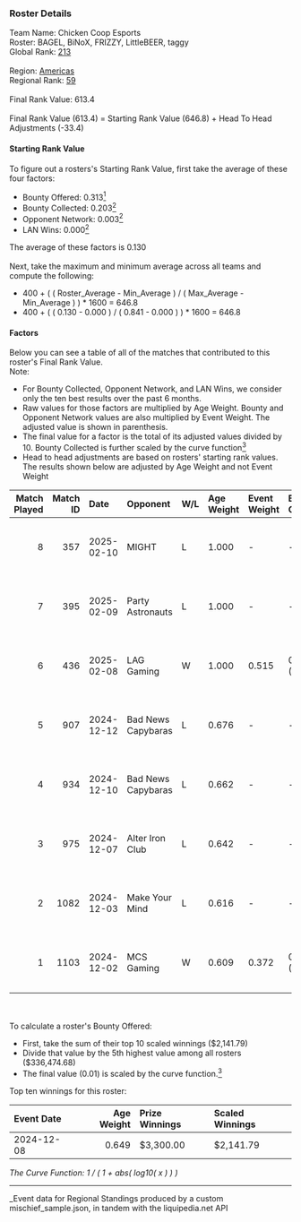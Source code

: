 ### Roster Details<br />
Team Name: Chicken Coop Esports<br />
Roster: BAGEL, BiNoX, FRIZZY, LittleBEER, taggy<br />
Global Rank: [213](../../standings_global_2025_03_01.md)<br />
<br />
Region: [Americas]( ../../standings_americas_2025_03_01.md)<br />
Regional Rank: [59]( ../../standings_americas_2025_03_01.md)<br />
<br />
Final Rank Value:  613.4<br />
<br />
Final Rank Value (613.4) = Starting Rank Value (646.8) + Head To Head Adjustments (-33.4)<br />

#### Starting Rank Value<br />
To figure out a rosters's Starting Rank Value, first take the average of these four factors:<br />
- Bounty Offered: 0.313[<sup>1</sup>](#table2)
- Bounty Collected: 0.203[<sup>2</sup>](#table1)
- Opponent Network: 0.003[<sup>2</sup>](#table1)
- LAN Wins: 0.000[<sup>2</sup>](#table1)

The average of these factors is 0.130<br />
<br />
Next, take the maximum and minimum average across all teams and compute the following:<br />
- 400 + ( ( Roster_Average - Min_Average ) / ( Max_Average - Min_Average ) ) * 1600 = 646.8
- 400 + ( ( 0.130 - 0.000 ) / ( 0.841 - 0.000 ) ) * 1600 = 646.8


#### Factors<br />
Below you can see a table of all of the matches that contributed to this roster's Final Rank Value.<br />
Note:<br />

- For Bounty Collected, Opponent Network, and LAN Wins, we consider only the ten best results over the past 6 months.
- Raw values for those factors are multiplied by Age Weight. Bounty and Opponent Network values are also multiplied by Event Weight. The adjusted value is shown in parenthesis.
- The final value for a factor is the total of its adjusted values divided by 10. Bounty Collected is further scaled by the curve function[<sup>3</sup>](#curveFunction)
- Head to head adjustments are based on rosters' starting rank values. The results shown below are adjusted by Age Weight and not Event Weight
<span id="table1"></span><br />


| Match Played | Match ID | Date       | Opponent           | W/L | Age Weight | Event Weight | Bounty Collected | Opponent Network | LAN Wins  | H2H Adj. | Roster                                  |
| -: | -: | :- | :- | :- | :- | :- | :- | :- | :- | -: | :- |
|            8 |      357 | 2025-02-10 | MIGHT              | L   | 1.000      | -            | -                | -                | -         |   -11.18 | BAGEL, BiNoX, FRIZZY, LittleBEER, taggy |
|            7 |      395 | 2025-02-09 | Party Astronauts   | L   | 1.000      | -            | -                | -                | -         |    -7.82 | BAGEL, BiNoX, FRIZZY, LittleBEER, taggy |
|            6 |      436 | 2025-02-08 | LAG Gaming         | W   | 1.000      | 0.515        | 0.001 (0.001)    | 0.028 (0.014)    | 0 (0.000) |    13.45 | BAGEL, BiNoX, FRIZZY, LittleBEER, taggy |
|            5 |      907 | 2024-12-12 | Bad News Capybaras | L   | 0.676      | -            | -                | -                | -         |    -9.70 | BAGEL, Freaky, FRIZZY, LittleBEER, supa |
|            4 |      934 | 2024-12-10 | Bad News Capybaras | L   | 0.662      | -            | -                | -                | -         |    -9.86 | BAGEL, Freaky, FRIZZY, LittleBEER, supa |
|            3 |      975 | 2024-12-07 | Alter Iron Club    | L   | 0.642      | -            | -                | -                | -         |    -8.33 | BAGEL, Freaky, FRIZZY, LittleBEER, supa |
|            2 |     1082 | 2024-12-03 | Make Your Mind     | L   | 0.616      | -            | -                | -                | -         |    -8.54 | BAGEL, Freaky, FRIZZY, LittleBEER, supa |
|            1 |     1103 | 2024-12-02 | MCS Gaming         | W   | 0.609      | 0.372        | 0.002 (0.001)    | 0.060 (0.014)    | 0 (0.000) |     8.55 | BAGEL, Freaky, FRIZZY, LittleBEER, supa |

<br />
<span id="table2"></span><br />
To calculate a roster's Bounty Offered:<br />

- First, take the sum of their top 10 scaled winnings ($2,141.79)
- Divide that value by the 5th highest value among all rosters ($336,474.68)
- The final value (0.01) is scaled by the curve function.[<sup>3</sup>](#curveFunction)

Top ten winnings for this roster:<br />

| Event Date | Age Weight | Prize Winnings | Scaled Winnings |
| :- | -: | :- | :- |
| 2024-12-08 |      0.649 | $3,300.00      | $2,141.79       |


<span id="curveFunction"></span>_The Curve Function: 1 / ( 1 + abs( log10( x ) ) )_<br />

---
_Event data for Regional Standings produced by a custom mischief_sample.json, in tandem with the liquipedia.net API<br />
